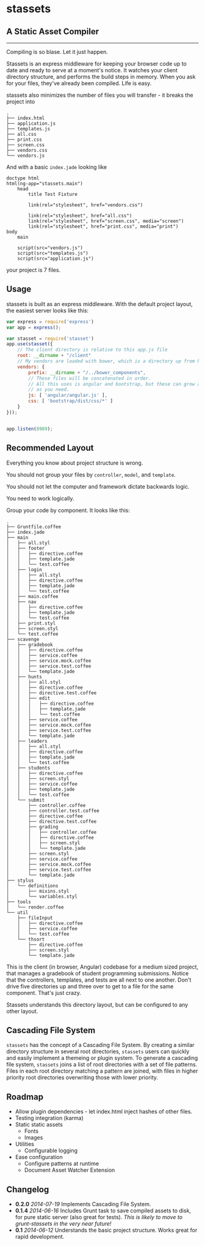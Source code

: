 # stassets

## A Static Asset Compiler

---

Compiling is so blase. Let it just happen.

Stassets is an express middleware for keeping your browser code up to date and
ready to serve at a moment's notice. It watches your client directory structure,
and performs the build steps in memory. When you ask for your files, they've
already been compiled. Life is easy.

stassets also minimizes the number of files you will transfer - it breaks the
project into

```
.
├── index.html
├── application.js
├── templates.js
├── all.css
├── print.css
├── screen.css
├── vendors.css
└── vendors.js
```

And with a basic `index.jade` looking like

```jade
doctype html
html(ng-app="stassets.main")
    head
        title Test Fixture

        link(rel="stylesheet", href="vendors.css")

        link(rel="stylesheet", href="all.css")
        link(rel="stylesheet", href="screen.css", media="screen")
        link(rel="stylesheet", href="print.css", media="print")
body
    main

    script(src="vendors.js")
    script(src="templates.js")
    script(src="application.js")
```

your project is 7 files.

## Usage

stassets is built as an express middleware. With the default project layout,
the easiest server looks like this:

```javascript
var express = require('express')
var app = express();

var stasset = require('stasset')
app.use(stasset({
    // The client directory is relative to this app.js file
    root: __dirname + "/client"
    // My vendors are loaded with bower, which is a directory up from here.
    vendors: {
        prefix: __dirname + "/../bower_components",
        // These files will be concatenated in order.
        // All this uses is angular and bootstrap, but these can grow as large
        // as you need.
        js: [ 'angular/angular.js' ],
        css: [ 'bootstrap/dist/css/*' ]
    }
}));


app.listen(8989);

```

## Recommended Layout

Everything you know about project structure is wrong.

You should not group your files by `controller`, `model`, and `template`.

You should not let the computer and framework dictate backwards logic.

You need to work logically.

Group your code by component. It looks like this:

```
.
├── Gruntfile.coffee
├── index.jade
├── main
│   ├── all.styl
│   ├── footer
│   │   ├── directive.coffee
│   │   ├── template.jade
│   │   └── test.coffee
│   ├── login
│   │   ├── all.styl
│   │   ├── directive.coffee
│   │   ├── template.jade
│   │   └── test.coffee
│   ├── main.coffee
│   ├── nav
│   │   ├── directive.coffee
│   │   ├── template.jade
│   │   └── test.coffee
│   ├── print.styl
│   ├── screen.styl
│   └── test.coffee
├── scavenge
│   ├── gradebook
│   │   ├── directive.coffee
│   │   ├── service.coffee
│   │   ├── service.mock.coffee
│   │   ├── service.test.coffee
│   │   └── template.jade
│   ├── hunts
│   │   ├── all.styl
│   │   ├── directive.coffee
│   │   ├── directive.test.coffee
│   │   ├── edit
│   │   │   ├── directive.coffee
│   │   │   ├── template.jade
│   │   │   └── test.coffee
│   │   ├── service.coffee
│   │   ├── service.mock.coffee
│   │   ├── service.test.coffee
│   │   └── template.jade
│   ├── leaders
│   │   ├── all.styl
│   │   ├── directive.coffee
│   │   ├── template.jade
│   │   └── test.coffee
│   ├── students
│   │   ├── directive.coffee
│   │   ├── screen.styl
│   │   ├── service.coffee
│   │   ├── template.jade
│   │   └── test.coffee
│   └── submit
│       ├── controller.coffee
│       ├── controller.test.coffee
│       ├── directive.coffee
│       ├── directive.test.coffee
│       ├── grading
│       │   ├── controller.coffee
│       │   ├── directive.coffee
│       │   ├── screen.styl
│       │   └── template.jade
│       ├── screen.styl
│       ├── service.coffee
│       ├── service.mock.coffee
│       ├── service.test.coffee
│       └── template.jade
├── stylus
│   └── definitions
│       ├── mixins.styl
│       └── variables.styl
├── tools
│   └── render.coffee
└── util
    ├── fileInput
    │   ├── directive.coffee
    │   ├── service.coffee
    │   └── test.coffee
    └── thsort
        ├── directive.coffee
        ├── screen.styl
        └── template.jade
```

This is the client (in browser, Angular) codebase for a medium sized project,
that manages a gradebook of student programming submissions. Notice that the
controllers, templates, and tests are all next to one another. Don't drive five
directories up and three over to get to a file for the same component. That's
just crazy.

Stassets understands this directory layout, but can be configured to any other
layout.

## Cascading File System

`stassets` has the concept of a Cascading File System. By creating a similar
directory structure in several root directories, `stassets` users can quickly
and easily implement a themeing or plugin system. To generate a cascading file
system, `stassets` joins a list of root directories with a set of file patterns.
Files in each root directory matching a pattern are joined, with files in higher
priority root directories overwriting those with lower priority.

## Roadmap

* Allow plugin dependencies - let index.html inject hashes of other files.
* Testing integration (karma)
* Static static assets
    * Fonts
    * Images
* Utilities
    * Configurable logging
* Ease configuration
    * Configure patterns at runtime
    * Document Asset Watcher Extension

## Changelog
* **0.2.0** *2014-07-19* Implements Cascading File System.
* **0.1.4** *2014-06-16* Includes Grunt task to save compiled assets to disk,
for pure static server (also great for tests). *This is likely to move to
grunt-stassets in the very near future!*
* **0.1** *2014-06-12* Understands the basic project structure. Works great for
rapid development.
